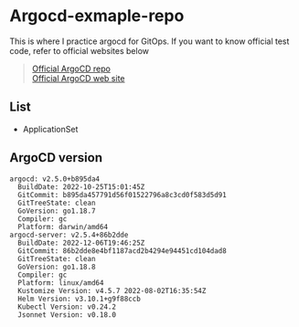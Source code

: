 # Argocd-exmaple-repo
This is where I practice argocd for GitOps. If you want to know official test code, refer to official websites below

> [Official ArgoCD repo](https://github.com/argoproj/argo-cd)    
> [Official ArgoCD web site](https://argo-cd.readthedocs.io/en/latest/)

## List
* ApplicationSet

## ArgoCD version
```
argocd: v2.5.0+b895da4
  BuildDate: 2022-10-25T15:01:45Z
  GitCommit: b895da457791d56f01522796a8c3cd0f583d5d91
  GitTreeState: clean
  GoVersion: go1.18.7
  Compiler: gc
  Platform: darwin/amd64
argocd-server: v2.5.4+86b2dde
  BuildDate: 2022-12-06T19:46:25Z
  GitCommit: 86b2dde8e4bf1187acd2b4294e94451cd104dad8
  GitTreeState: clean
  GoVersion: go1.18.8
  Compiler: gc
  Platform: linux/amd64
  Kustomize Version: v4.5.7 2022-08-02T16:35:54Z
  Helm Version: v3.10.1+g9f88ccb
  Kubectl Version: v0.24.2
  Jsonnet Version: v0.18.0
```